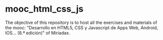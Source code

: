 # mooc_html_css_js
The objective of this repository is to host all the exercises and materials of the mooc: "Desarrollo en HTML5, CSS y Javascript de Apps Web, Android, IOS... (8.ª edición)" of Miriadax.
